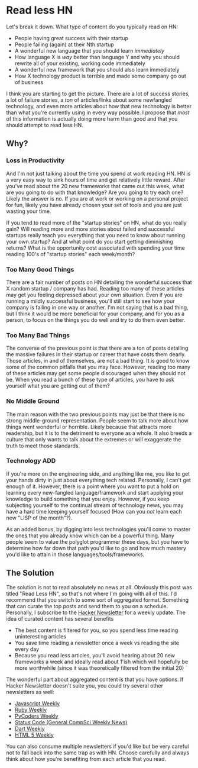 # Read less HN

Let's break it down. What type of content do you typically read on HN:

+ People having great success with their startup
+ People failing (again) at their Nth startup
+ A wonderful new language that you should learn _immediately_
+ How language X is _way_ better than language Y and why you should 
  rewrite all of your existing, working code immediately
+ A wonderful new framework that you should also learn immediately
+ How X technology product is terrible and made some company go out of business

I think you are starting to get the picture. There are a lot of success stories, a lot
of failure stories, a _ton_ of articles/links about some newfangled technology, and even
more articles about how that new technology is better than what you're currently using in
every way possible. I propose that _most_ of this information is actually doing more
harm than good and that you should attempt to read less HN.

## Why?

### Loss in Productivity

And I'm not just talking about the time you spend at work reading HN. HN is a very easy
way to sink hours of time and get relatively little reward. After you've read about the
20 new frameworks that came out this week, what are you going to do with that knowledge?
Are you going to try each one? Likely the answer is no. If you are at work or working on
a personal project for fun, likely you have already chosen your set of tools and you are
just wasting your time.

If you tend to read more of the "startup stories" on HN, what do you really gain? Will reading
more and more stories about failed and successful startups really teach you everything that
you need to know about running your own startup? And at what point do you start getting
diminishing returns? What is the opportunity cost associated with spending your time reading
100's of "startup stories" each week/month?

### Too Many Good Things

There are a fair number of posts on HN detailing the wonderful success that X random startup /
company has had. Reading too many of these articles may get you feeling depressed about your
own situation. Even if you are running a mildly successful business, you'll still start
to see how your company is failing in one way or another. I'm not saying that is a bad thing,
but I think it would be more beneficial for your company, and for you as a person, to focus
on the things you do well and try to do them even better.

### Too Many Bad Things

The converse of the previous point is that there are a ton of posts detailing the massive
failures in their startup or career that have costs them dearly. Those articles, in and of
themselves, are not a bad thing. It is good to know some of the common pitfalls that you 
may face. However, reading too many of these articles may get some people discouraged when
they should not be. When you read a bunch of these type of articles, you have to ask yourself
what you are getting out of them?

### No Middle Ground

The main reason with the two previous points may just be that there is no strong middle-ground
representation. People seem to talk more about how things went wonderful or horrible.
Likely because that attracts more readership, but it is to the detriment to everyone as
a whole. It also breeds a culture that only wants to talk about the extremes or will exaggerate
the truth to meet those standards.

### Technology ADD

If you're more on the engineering side, and anything like me, you like to get your hands dirty
in just about everything tech related. Personally, I can't get enough of it. However, there is
a point where you want to put a hold on learning every new-fangled language/framework and start
applying your knowledge to build something that you enjoy. However, if you keep subjecting
yourself to the continual stream of technology news, you may have a hard time keeping yourself
focused (How can you _not_ learn each new "LISP of the month"?).

As an added bonus, by digging into less technologies you'll come to master the ones that you
already know which can be a powerful thing. Many people seem to value the polyglot programmer
these days, but you have to determine how far down that path you'd like to go and how much
mastery you'd like to attain in those languages/tools/frameworks.

## The Solution

The solution is not to read absolutely no news at all. Obviously this post was titled "Read
Less HN", so that's not where I'm going with all of this. I'd recommend that you switch to
some sort of aggregated format. Something that can curate the top posts and send them to you
on a schedule. Personally, I subscribe to the [Hacker Newsletter][1] for a weekly update. The
idea of curated content has several benefits

+ The best content is filtered for you, so you spend less time reading uninteresting articles
+ You save time reading a newsletter once a week vs reading the site every day
+ Because you read less articles, you'll avoid hearing about 20 new frameworks a week and ideally
  read about 1'ish which will hopefully be more worthwhile (since it was theoretically filtered
  from the initial 20)

The wonderful part about aggregated content is that you have options. If Hacker Newsletter doesn't
suite you, you could try several other newsletters as well:

+ [Javascript Weekly][2]
+ [Ruby Weekly][3]
+ [PyCoders Weekly][4]
+ [Status Code (General CompSci Weekly News)][5]
+ [Dart Weekly][6]
+ [HTML 5 Weekly][7]

You can also consume multiple newsletters if you'd like but be very careful not to fall back
into the same trap as with HN. Choose carefully and always think about how you're benefiting
from each article that you read.



  [1]: http://www.hackernewsletter.com/
  [2]: http://javascriptweekly.com/
  [3]: http://rubyweekly.com/
  [4]: http://pycoders.com/
  [5]: http://statuscode.org/
  [6]: http://dartweekly.com/
  [7]: http://html5weekly.com/
